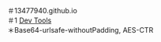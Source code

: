 ＃13477940.github.io
<br />
＃1 <a href="https://13477940.github.io/tools" target="_blank">Dev Tools</a>
<br />
＊Base64-urlsafe-withoutPadding, AES-CTR
